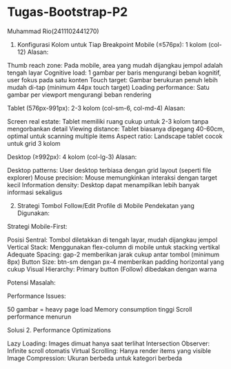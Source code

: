 # Tugas-Bootstrap-P2
Muhammad Rio(2411102441270)

1. Konfigurasi Kolom untuk Tiap Breakpoint
Mobile (≤576px): 1 kolom (col-12)
Alasan:

Thumb reach zone: Pada mobile, area yang mudah dijangkau jempol adalah tengah layar
Cognitive load: 1 gambar per baris mengurangi beban kognitif, user fokus pada satu konten
Touch target: Gambar berukuran penuh lebih mudah di-tap (minimum 44px touch target)
Loading performance: Satu gambar per viewport mengurangi beban rendering

Tablet (576px-991px): 2-3 kolom (col-sm-6, col-md-4)
Alasan:

Screen real estate: Tablet memiliki ruang cukup untuk 2-3 kolom tanpa mengorbankan detail
Viewing distance: Tablet biasanya dipegang 40-60cm, optimal untuk scanning multiple items
Aspect ratio: Landscape tablet cocok untuk grid 3 kolom

Desktop (≥992px): 4 kolom (col-lg-3)
Alasan:

Desktop patterns: User desktop terbiasa dengan grid layout (seperti file explorer)
Mouse precision: Mouse memungkinkan interaksi dengan target kecil
Information density: Desktop dapat menampilkan lebih banyak informasi sekaligus

2. Strategi Tombol Follow/Edit Profile di Mobile
Pendekatan yang Digunakan:

Strategi Mobile-First:

Posisi Sentral: Tombol diletakkan di tengah layar, mudah dijangkau jempol
Vertical Stack: Menggunakan flex-column di mobile untuk stacking vertikal
Adequate Spacing: gap-2 memberikan jarak cukup antar tombol (minimum 8px)
Button Size: btn-sm dengan px-4 memberikan padding horizontal yang cukup
Visual Hierarchy: Primary button (Follow) dibedakan dengan warna

Potensi Masalah:

Performance Issues:

50 gambar = heavy page load
Memory consumption tinggi
Scroll performance menurun

Solusi
2. Performance Optimizations

Lazy Loading: Images dimuat hanya saat terlihat
Intersection Observer: Infinite scroll otomatis
Virtual Scrolling: Hanya render items yang visible
Image Compression: Ukuran berbeda untuk kategori berbeda
